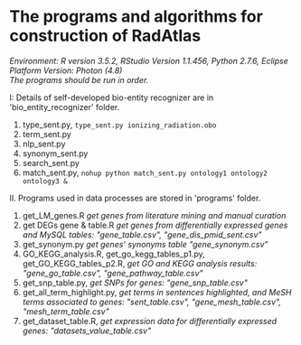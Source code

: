 The programs and algorithms for construction of RadAtlas
======
_Environment: R version 3.5.2, RStudio Version 1.1.456, Python 2.7.6, Eclipse Platform Version: Photon (4.8)_  
_The programs should be run in order._

I: Details of self-developed bio-entity recognizer are in 'bio_entity_recognizer' folder.  
1. type_sent.py, ```type_sent.py ionizing_radiation.obo```  
2. term_sent.py  
3. nlp_sent.py  
4. synonym_sent.py  
5. search_sent.py  
7. match_sent.py, ```nohup python match_sent.py ontology1 ontology2 ontology3 &```

II. Programs used in data processes are stored in 'programs' folder.  
1. get_LM_genes.R _get genes from literature mining and manual curation_  	
2. get DEGs gene & table.R _get genes from differentially expressed genes and MySQL tables: "gene_table.csv", "gene_dis_pmid_sent.csv"_  	
3. get_synonym.py _get genes' synonyms table "gene_synonym.csv"_  	
4. GO_KEGG_analysis.R, get_go_kegg_tables_p1.py, get_GO_KEGG_tables_p2.R, _get GO and KEGG analysis results: "gene_go_table.csv", "gene_pathway_table.csv"_  	
5. get_snp_table.py, _get SNPs for genes: "gene_snp_table.csv"_  	
6. get_all_term_highlight.py, _get terms in sentences highlighted, and MeSH terms associated to genes: "sent_table.csv", "gene_mesh_table.csv", "mesh_term_table.csv"_  
7. get_dataset_table.R, _get expression data for differentially expressed genes: "datasets_value_table.csv"_




